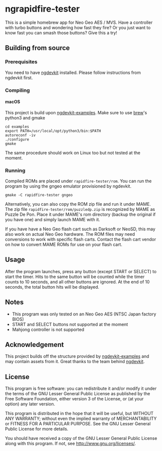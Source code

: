 # ngrapidfire-tester
This is a simple homebrew app for Neo Geo AES / MVS. Have a controller with
turbo buttons and wondering how fast they fire? Or you just want to know fast
you can smash those buttons? Give this a try!

## Building from source
### Prerequisites
You need to have [ngdevkit](ngdevkit) installed. Please follow instructions
from ngdevkit first.

### Compiling
#### macOS
This project is build upon [ngdevkit-examples](ngdevkit-examples). Make sure
to use [brew](brew)'s python3 and gmake

    cd examples
    export PATH=/usr/local/opt/python3/bin:$PATH
    autoreconf -iv
    ./configure
    gmake

The same procedure should work on Linux too but not tested at the moment.

### Running
Compiled ROMs are placed under `rapidfire-tester/rom`. You can run the program
by using the gngeo emulator provisioned by ngdevkit.

    gmake -C rapidfire-tester gngeo

Alternatively, you can also copy the ROM zip file and run it under MAME. The
zip file `rapidfire-tester/rom/puzzledp.zip` is recognized by MAME as
Puzzle De Pon. Place it under MAME's rom directory (backup the original if you
have one) and simply launch MAME with it.

If you have have a Neo Geo flash cart such as Darksoft or NeoSD, this may also
work on actual Neo Geo hardware. The ROM files may need conversions to work with
specific flash carts. Contact the flash cart vendor on how to convert MAME ROMs
for use on your flash cart.

## Usage
After the program launches, press any button (except START or SELECT) to start
the timer. Hits to the same button will be counted while the timer counts to
10 seconds, and all other buttons are ignored. At the end of 10 seconds, the
total button hits will be displayed.

## Notes
- This program was only tested on an Neo Geo AES (NTSC Japan factory BIOS)
- START and SELECT buttons not supported at the moment
- Mahjong controller is not supported

## Acknowledgement
This project builds off the structure provided by
[ngdevkit-examples](ngdevkit-examples) and may contain assets from it. Great
thanks to the team behind [ngdevkit](ngdevkit).

## License
This program is free software: you can redistribute it and/or modify
it under the terms of the GNU Lesser General Public License as
published by the Free Software Foundation, either version 3 of the
License, or (at your option) any later version.

This program is distributed in the hope that it will be useful, but
WITHOUT ANY WARRANTY; without even the implied warranty of
MERCHANTABILITY or FITNESS FOR A PARTICULAR PURPOSE. See the GNU
Lesser General Public License for more details.

You should have received a copy of the GNU Lesser General Public
License along with this program. If not, see
<http://www.gnu.org/licenses/>.

[ngdevkit]: https://github.com/dciabrin/ngdevkit
[ngdevkit-examples]: https://github.com/dciabrin/ngdevkit-examples
[brew]: https://brew.sh
